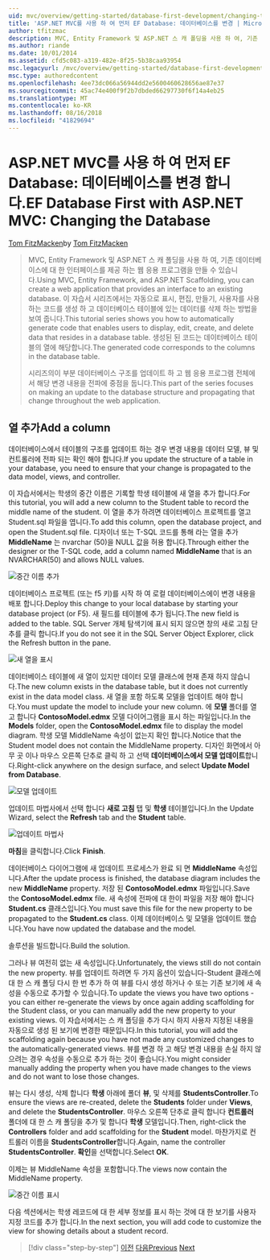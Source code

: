 ```yaml
---
uid: mvc/overview/getting-started/database-first-development/changing-the-database
title: 'ASP.NET MVC를 사용 하 여 먼저 EF Database: 데이터베이스를 변경 | Microsoft Docs'
author: tfitzmac
description: MVC, Entity Framework 및 ASP.NET 스 캐 폴딩을 사용 하 여, 기존 데이터베이스에 대 한 인터페이스를 제공 하는 웹 응용 프로그램을 만들 수 있습니다. 이 자습서 seri...
ms.author: riande
ms.date: 10/01/2014
ms.assetid: cfd5c083-a319-482e-8f25-5b38caa93954
msc.legacyurl: /mvc/overview/getting-started/database-first-development/changing-the-database
msc.type: authoredcontent
ms.openlocfilehash: 4ee73dc066a56944dd2e5600460628656ae87e37
ms.sourcegitcommit: 45ac74e400f9f2b7dbded66297730f6f14a4eb25
ms.translationtype: MT
ms.contentlocale: ko-KR
ms.lasthandoff: 08/16/2018
ms.locfileid: "41829694"
---
```

<a name="ef-database-first-with-aspnet-mvc-changing-the-database"></a><span data-ttu-id="8e362-104">ASP.NET MVC를 사용 하 여 먼저 EF Database: 데이터베이스를 변경 합니다.</span><span class="sxs-lookup"><span data-stu-id="8e362-104">EF Database First with ASP.NET MVC: Changing the Database</span></span>
====================
<span data-ttu-id="8e362-105">[Tom FitzMacken](https://github.com/tfitzmac)</span><span class="sxs-lookup"><span data-stu-id="8e362-105">by [Tom FitzMacken](https://github.com/tfitzmac)</span></span>

> <span data-ttu-id="8e362-106">MVC, Entity Framework 및 ASP.NET 스 캐 폴딩을 사용 하 여, 기존 데이터베이스에 대 한 인터페이스를 제공 하는 웹 응용 프로그램을 만들 수 있습니다.</span><span class="sxs-lookup"><span data-stu-id="8e362-106">Using MVC, Entity Framework, and ASP.NET Scaffolding, you can create a web application that provides an interface to an existing database.</span></span> <span data-ttu-id="8e362-107">이 자습서 시리즈에서는 자동으로 표시, 편집, 만들기, 사용자를 사용 하는 코드를 생성 하 고 데이터베이스 테이블에 있는 데이터를 삭제 하는 방법을 보여 줍니다.</span><span class="sxs-lookup"><span data-stu-id="8e362-107">This tutorial series shows you how to automatically generate code that enables users to display, edit, create, and delete data that resides in a database table.</span></span> <span data-ttu-id="8e362-108">생성된 된 코드는 데이터베이스 테이블의 열에 해당합니다.</span><span class="sxs-lookup"><span data-stu-id="8e362-108">The generated code corresponds to the columns in the database table.</span></span>
> 
> <span data-ttu-id="8e362-109">시리즈의이 부분 데이터베이스 구조를 업데이트 하 고 웹 응용 프로그램 전체에서 해당 변경 내용을 전파에 중점을 둡니다.</span><span class="sxs-lookup"><span data-stu-id="8e362-109">This part of the series focuses on making an update to the database structure and propagating that change throughout the web application.</span></span>


## <a name="add-a-column"></a><span data-ttu-id="8e362-110">열 추가</span><span class="sxs-lookup"><span data-stu-id="8e362-110">Add a column</span></span>

<span data-ttu-id="8e362-111">데이터베이스에서 테이블의 구조를 업데이트 하는 경우 변경 내용을 데이터 모델, 뷰 및 컨트롤러에 전파 되는 확인 해야 합니다.</span><span class="sxs-lookup"><span data-stu-id="8e362-111">If you update the structure of a table in your database, you need to ensure that your change is propagated to the data model, views, and controller.</span></span>

<span data-ttu-id="8e362-112">이 자습서에서는 학생의 중간 이름은 기록할 학생 테이블에 새 열을 추가 합니다.</span><span class="sxs-lookup"><span data-stu-id="8e362-112">For this tutorial, you will add a new column to the Student table to record the middle name of the student.</span></span> <span data-ttu-id="8e362-113">이 열을 추가 하려면 데이터베이스 프로젝트를 열고 Student.sql 파일을 엽니다.</span><span class="sxs-lookup"><span data-stu-id="8e362-113">To add this column, open the database project, and open the Student.sql file.</span></span> <span data-ttu-id="8e362-114">디자이너 또는 T-SQL 코드를 통해 라는 열을 추가 **MiddleName** 는 nvarchar (50)을 NULL 값을 허용 합니다.</span><span class="sxs-lookup"><span data-stu-id="8e362-114">Through either the designer or the T-SQL code, add a column named **MiddleName** that is an NVARCHAR(50) and allows NULL values.</span></span>

![중간 이름 추가](changing-the-database/_static/image1.png)

<span data-ttu-id="8e362-116">데이터베이스 프로젝트 (또는 f5 키)를 시작 하 여 로컬 데이터베이스에이 변경 내용을 배포 합니다.</span><span class="sxs-lookup"><span data-stu-id="8e362-116">Deploy this change to your local database by starting your database project (or F5).</span></span> <span data-ttu-id="8e362-117">새 필드를 테이블에 추가 됩니다.</span><span class="sxs-lookup"><span data-stu-id="8e362-117">The new field is added to the table.</span></span> <span data-ttu-id="8e362-118">SQL Server 개체 탐색기에 표시 되지 않으면 창의 새로 고침 단추를 클릭 합니다.</span><span class="sxs-lookup"><span data-stu-id="8e362-118">If you do not see it in the SQL Server Object Explorer, click the Refresh button in the pane.</span></span>

![새 열을 표시](changing-the-database/_static/image2.png)

<span data-ttu-id="8e362-120">데이터베이스 테이블에 새 열이 있지만 데이터 모델 클래스에 현재 존재 하지 않습니다.</span><span class="sxs-lookup"><span data-stu-id="8e362-120">The new column exists in the database table, but it does not currently exist in the data model class.</span></span> <span data-ttu-id="8e362-121">새 열을 포함 하도록 모델을 업데이트 해야 합니다.</span><span class="sxs-lookup"><span data-stu-id="8e362-121">You must update the model to include your new column.</span></span> <span data-ttu-id="8e362-122">에 **모델** 폴더를 열고 합니다 **ContosoModel.edmx** 모델 다이어그램을 표시 하는 파일입니다.</span><span class="sxs-lookup"><span data-stu-id="8e362-122">In the **Models** folder, open the **ContosoModel.edmx** file to display the model diagram.</span></span> <span data-ttu-id="8e362-123">학생 모델 MiddleName 속성이 없는지 확인 합니다.</span><span class="sxs-lookup"><span data-stu-id="8e362-123">Notice that the Student model does not contain the MiddleName property.</span></span> <span data-ttu-id="8e362-124">디자인 화면에서 아무 곳 이나 마우스 오른쪽 단추로 클릭 하 고 선택 **데이터베이스에서 모델 업데이트**합니다.</span><span class="sxs-lookup"><span data-stu-id="8e362-124">Right-click anywhere on the design surface, and select **Update Model from Database**.</span></span>

![모델 업데이트](changing-the-database/_static/image3.png)

<span data-ttu-id="8e362-126">업데이트 마법사에서 선택 합니다 **새로 고침** 탭 및 **학생** 테이블입니다.</span><span class="sxs-lookup"><span data-stu-id="8e362-126">In the Update Wizard, select the **Refresh** tab and the **Student** table.</span></span>

![업데이트 마법사](changing-the-database/_static/image4.png)

<span data-ttu-id="8e362-128">**마침**을 클릭합니다.</span><span class="sxs-lookup"><span data-stu-id="8e362-128">Click **Finish**.</span></span>

<span data-ttu-id="8e362-129">데이터베이스 다이어그램에 새 업데이트 프로세스가 완료 되 면 **MiddleName** 속성입니다.</span><span class="sxs-lookup"><span data-stu-id="8e362-129">After the update process is finished, the database diagram includes the new **MiddleName** property.</span></span> <span data-ttu-id="8e362-130">저장 된 **ContosoModel.edmx** 파일입니다.</span><span class="sxs-lookup"><span data-stu-id="8e362-130">Save the **ContosoModel.edmx** file.</span></span> <span data-ttu-id="8e362-131">새 속성에 전파에 대 한이 파일을 저장 해야 합니다 **Student.cs** 클래스입니다.</span><span class="sxs-lookup"><span data-stu-id="8e362-131">You must save this file for the new property to be propagated to the **Student.cs** class.</span></span> <span data-ttu-id="8e362-132">이제 데이터베이스 및 모델을 업데이트 했습니다.</span><span class="sxs-lookup"><span data-stu-id="8e362-132">You have now updated the database and the model.</span></span>

<span data-ttu-id="8e362-133">솔루션을 빌드합니다.</span><span class="sxs-lookup"><span data-stu-id="8e362-133">Build the solution.</span></span>

<span data-ttu-id="8e362-134">그러나 뷰 여전히 없는 새 속성입니다.</span><span class="sxs-lookup"><span data-stu-id="8e362-134">Unfortunately, the views still do not contain the new property.</span></span> <span data-ttu-id="8e362-135">뷰를 업데이트 하려면 두 가지 옵션이 있습니다-Student 클래스에 대 한 스 캐 폴딩 다시 한 번 추가 하 여 뷰를 다시 생성 하거나 수 또는 기존 보기에 새 속성을 수동으로 추가할 수 있습니다.</span><span class="sxs-lookup"><span data-stu-id="8e362-135">To update the views you have two options - you can either re-generate the views by once again adding scaffolding for the Student class, or you can manually add the new property to your existing views.</span></span> <span data-ttu-id="8e362-136">이 자습서에서는 스 캐 폴딩을 추가 다시 하지 사용자 지정된 내용을 자동으로 생성 된 보기에 변경한 때문입니다.</span><span class="sxs-lookup"><span data-stu-id="8e362-136">In this tutorial, you will add the scaffolding again because you have not made any customized changes to the automatically-generated views.</span></span> <span data-ttu-id="8e362-137">뷰를 변경 하 고 해당 변경 내용을 손실 하지 않으려는 경우 속성을 수동으로 추가 하는 것이 좋습니다.</span><span class="sxs-lookup"><span data-stu-id="8e362-137">You might consider manually adding the property when you have made changes to the views and do not want to lose those changes.</span></span>

<span data-ttu-id="8e362-138">뷰는 다시 생성, 삭제 합니다 **학생** 아래에 폴더 **뷰**, 및 삭제를 **StudentsController**.</span><span class="sxs-lookup"><span data-stu-id="8e362-138">To ensure the views are re-created, delete the **Students** folder under **Views**, and delete the **StudentsController**.</span></span> <span data-ttu-id="8e362-139">마우스 오른쪽 단추로 클릭 합니다 **컨트롤러** 폴더에 대 한 스 캐 폴딩을 추가 및 합니다 **학생** 모델입니다.</span><span class="sxs-lookup"><span data-stu-id="8e362-139">Then, right-click the **Controllers** folder and add scaffolding for the **Student** model.</span></span> <span data-ttu-id="8e362-140">마찬가지로 컨트롤러 이름을 **StudentsController**합니다.</span><span class="sxs-lookup"><span data-stu-id="8e362-140">Again, name the controller **StudentsController**.</span></span> <span data-ttu-id="8e362-141">**확인**을 선택합니다.</span><span class="sxs-lookup"><span data-stu-id="8e362-141">Select **OK**.</span></span>

<span data-ttu-id="8e362-142">이제는 뷰 MiddleName 속성을 포함합니다.</span><span class="sxs-lookup"><span data-stu-id="8e362-142">The views now contain the MiddleName property.</span></span>

![중간 이름 표시](changing-the-database/_static/image5.png)

<span data-ttu-id="8e362-144">다음 섹션에서는 학생 레코드에 대 한 세부 정보를 표시 하는 것에 대 한 보기를 사용자 지정 코드를 추가 합니다.</span><span class="sxs-lookup"><span data-stu-id="8e362-144">In the next section, you will add code to customize the view for showing details about a student record.</span></span>

> [!div class="step-by-step"]
> <span data-ttu-id="8e362-145">[이전](generating-views.md)
> [다음](customizing-a-view.md)</span><span class="sxs-lookup"><span data-stu-id="8e362-145">[Previous](generating-views.md)
[Next](customizing-a-view.md)</span></span>
